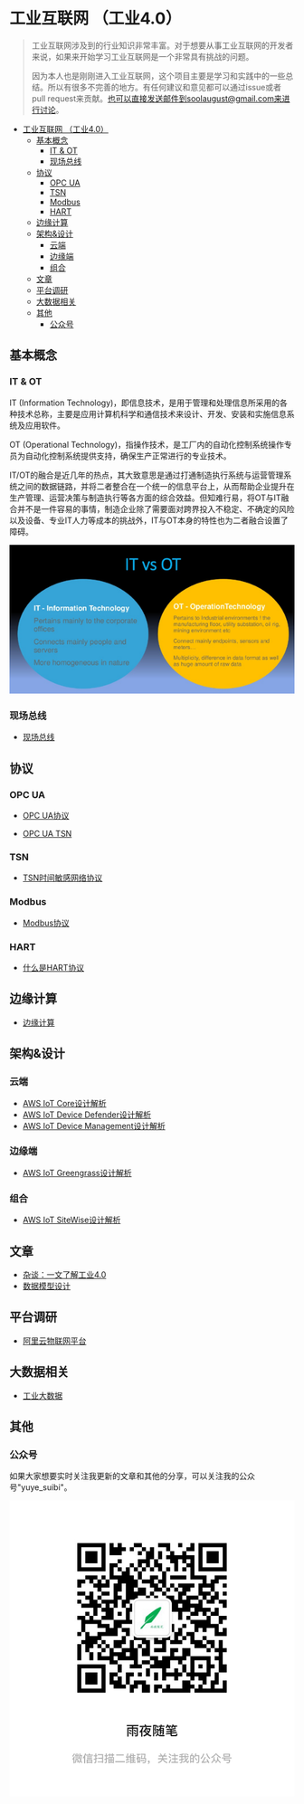 # 工业互联网 （工业4.0）

> 工业互联网涉及到的行业知识非常丰富。对于想要从事工业互联网的开发者来说，如果来开始学习工业互联网是一个非常具有挑战的问题。
>
> 因为本人也是刚刚进入工业互联网，这个项目主要是学习和实践中的一些总结。所以有很多不完善的地方。有任何建议和意见都可以通过issue或者pull request来贡献。也可以直接发送邮件到soolaugust@gmail.com来进行讨论。

- [工业互联网 （工业4.0）](#工业互联网-工业40)
  - [基本概念](#基本概念)
    - [IT & OT](#it--ot)
    - [现场总线](#现场总线)
  - [协议](#协议)
    - [OPC UA](#opc-ua)
    - [TSN](#tsn)
    - [Modbus](#modbus)
    - [HART](#hart)
  - [边缘计算](#边缘计算)
  - [架构&设计](#架构设计)
    - [云端](#云端)
    - [边缘端](#边缘端)
    - [组合](#组合)
  - [文章](#文章)
  - [平台调研](#平台调研)
  - [大数据相关](#大数据相关)
  - [其他](#其他)
    - [公众号](#公众号)

## 基本概念

### IT & OT

IT (Information Technology)，即信息技术，是用于管理和处理信息所采用的各种技术总称，主要是应用计算机科学和通信技术来设计、开发、安装和实施信息系统及应用软件。

OT (Operational Technology)，指操作技术，是工厂内的自动化控制系统操作专员为自动化控制系统提供支持，确保生产正常进行的专业技术。

IT/OT的融合是近几年的热点，其大致意思是通过打通制造执行系统与运营管理系统之间的数据链路，并将二者整合在一个统一的信息平台上，从而帮助企业提升在生产管理、运营决策与制造执行等各方面的综合效益。但知难行易，将OT与IT融合并不是一件容易的事情，制造企业除了需要面对跨界投入不稳定、不确定的风险以及设备、专业IT人力等成本的挑战外，IT与OT本身的特性也为二者融合设置了障碍。

![](resources/imgs/it_vs_ot.png)

### 现场总线

* [现场总线](docs/basic/field_bus.md)

## 协议

### OPC UA

* [OPC UA协议](docs/protocols/opc_ua_guide.md)

* [OPC UA TSN](docs/protocols/opc_ua_tsn.md)

### TSN

* [TSN时间敏感网络协议](docs/protocols/tsn.md)

### Modbus

* [Modbus协议](docs/protocols/modbus.md)

### HART

* [什么是HART协议](docs/protocols/hart.md)

## 边缘计算

* [边缘计算](docs/edge-computing/README.md)

## 架构&设计

### 云端

* [AWS IoT Core设计解析](docs/architectures/cloud/aws_iot_core.md)
* [AWS IoT Device Defender设计解析](docs/architectures/cloud/aws_iot_device_defender.md)
* [AWS IoT Device Management设计解析](docs/architectures/cloud/aws_iot_device_management.md)

### 边缘端

* [AWS IoT Greengrass设计解析](docs/architectures/edge/aws_iot_greengrass.md)

### 组合

* [AWS IoT SiteWise设计解析](docs/architectures/aggregation/aws_iot_sitewise.md)

## 文章

* [杂谈：一文了解工业4.0](docs/articles/iiot4.0_guide.md)
* [数据模型设计](docs/articles/ibm_iot.md)

## 平台调研

* [阿里云物联网平台](docs/platforms/aliyun_iot_platform)

## 大数据相关

* [工业大数据](docs/big-data/reference.md)

## 其他

### 公众号

如果大家想要实时关注我更新的文章和其他的分享，可以关注我的公众号"yuye_suibi"。

![](resources/imgs/gongzhonghao.jpg)